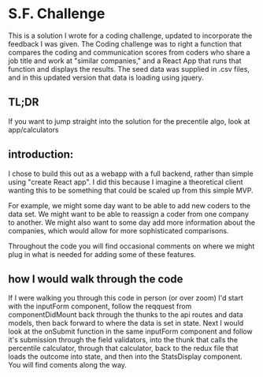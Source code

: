 # S.F. Challenge
This is a solution I wrote for a coding challenge, updated to incorporate the feedback I was given.
The Coding challenge was to right a function that compares the coding and communication scores from coders who share a job title and work at "similar companies," and a React App that runs that function and displays the results.
The seed data was supplied in .csv files, and in this updated version that data is loading using jquery.

## TL;DR
If you want to jump straight into the solution for the precentile algo, look at app/calculators

## introduction:
I chose to build this out as a webapp with a full backend, rather than simple using "create React app".
I did this because I imagine a theoretical client wanting this to be something that could be scaled up from this simple MVP.

For example, we might some day want to be able to add new coders to the data set. 
We might want to be able to reassign a coder from one company to another.
We might also want to some day add more information about the companies, which would allow for more sophisticated comparisons.

Throughout the code you will find occasional comments on where we might plug in what is needed for adding some of these features. 

## how I would walk through the code
If I were walking you through this code in person (or over zoom) I'd start with the inputForm component,
follow the reqquest from componentDidMount back through the thunks to the api routes and data models,
then back forward to where the data is set in state.
Next I would look at the onSubmit function in the same inputForm component and follow it's submission through the field validators,
into the thunk that calls the percentile calculator, through that calculator, back to the redux file that loads the outcome into state, 
and then into the StatsDisplay component. 
You will find coments along the way.
